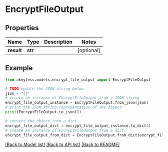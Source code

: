 # EncryptFileOutput


## Properties

Name | Type | Description | Notes
------------ | ------------- | ------------- | -------------
**result** | **str** |  | [optional] 

## Example

```python
from akeyless.models.encrypt_file_output import EncryptFileOutput

# TODO update the JSON string below
json = "{}"
# create an instance of EncryptFileOutput from a JSON string
encrypt_file_output_instance = EncryptFileOutput.from_json(json)
# print the JSON string representation of the object
print(EncryptFileOutput.to_json())

# convert the object into a dict
encrypt_file_output_dict = encrypt_file_output_instance.to_dict()
# create an instance of EncryptFileOutput from a dict
encrypt_file_output_from_dict = EncryptFileOutput.from_dict(encrypt_file_output_dict)
```
[[Back to Model list]](../README.md#documentation-for-models) [[Back to API list]](../README.md#documentation-for-api-endpoints) [[Back to README]](../README.md)


